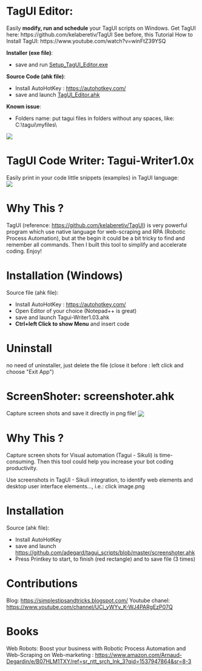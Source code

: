 <h1>TagUI Editor:  </h1>
Easily <b>modify, run and schedule</b> your TagUI scripts on Windows. Get TagUI here: https://github.com/kelaberetiv/TagUI
See before, this Tutorial How to Install TagUI: https://www.youtube.com/watch?v=winFtZ39YSQ
</br>

<b>Installer (exe file)</b>:
- save and run <a href="https://github.com/adegard/tagui_scripts/raw/master/Setup_TagUI_Editor.exe">Setup_TagUI_Editor.exe</a> 

<b>Source Code (ahk file)</b>:
- Install AutoHotKey : https://autohotkey.com/
- save and launch <a href="https://github.com/adegard/tagui_scripts/raw/master/TagUI_Editor.ahk">TagUI_Editor.ahk</a> 

<b>Known issue</b>:
- Folders name: put tagui files in folders without any spaces, like: C:\tagui\myfiles\

<img src="https://raw.githubusercontent.com/adegard/tagui_scripts/master/TagUI_Editor.gif"  align="center">


<h1>TagUI Code Writer:  Tagui-Writer1.0x </h1>
Easily print in your code little snippets (examples) in TagUI language:
</br>
<img src="https://raw.githubusercontent.com/adegard/tagui_scripts/master/20180529214753.png"  align="center">

# Why This ?
TagUI (reference: https://github.com/kelaberetiv/TagUI) is very powerful program which use native language for web-scraping and RPA (Robotic Process Automation), but at the begin it could be a bit tricky to find and remember all commands. Then I built this tool to simplify and accelerate coding. Enjoy!

# Installation (Windows)


Source file (ahk file):
- Install AutoHotKey : https://autohotkey.com/
- Open Editor of your choice (Notepad++ is great)
- save and launch Tagui-Writer1.03.ahk
- <b>Ctrl+left Click to show Menu</b> and insert code

# Uninstall
no need of uninstaller, just delete the file (close it before : left click and choose "Exit App") 


<h1>ScreenShoter:  screenshoter.ahk </h1>
Capture screen shots and save it directly in png file!
<img src="https://raw.githubusercontent.com/adegard/tagui_scripts/master/20180529212133.png"  align="center">

# Why This ?
Capture screen shots for Visual automation (Tagui - Sikuli) is time-consuming. Then this tool could help you increase your bot coding productivity.

Use screenshots in TagUI - Sikuli integration, to identify web elements and desktop user interface elements..., i.e.:
click image.png

# Installation

Source (ahk file):
- Install AutoHotKey
- save and launch https://github.com/adegard/tagui_scripts/blob/master/screenshoter.ahk
- Press Printkey to start, to finish (red rectangle) and to save file (3 times)

# Contributions
Blog: https://simplestipsandtricks.blogspot.com/
Youtube chanel: https://www.youtube.com/channel/UCj_yWYv_K-WJ4PARgEzP07Q

# Books

Web Robots: Boost your business with Robotic Process Automation and Web-Scraping on Web-marketing :
https://www.amazon.com/Arnaud-Degardin/e/B07HLM1TXY/ref=sr_ntt_srch_lnk_3?qid=1537947864&sr=8-3
